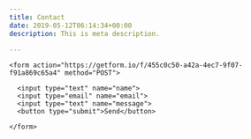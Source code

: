 ```yaml
---
title: Contact
date: 2019-05-12T06:14:34+00:00
description: This is meta description.

---
```

    <form action="https://getform.io/f/455c0c50-a42a-4ec7-9f07-f91a869c65a4" method="POST">
    
      <input type="text" name="name">
      <input type="email" name="email">
      <input type="text" name="message">
      <button type="submit">Send</button>
    
    </form>